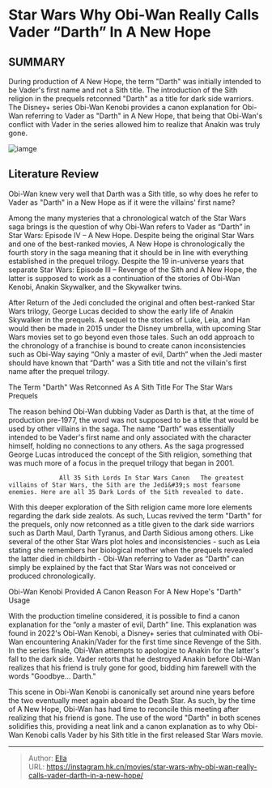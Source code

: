 # Star Wars Why Obi-Wan Really Calls Vader “Darth” In A New Hope


## SUMMARY 



  During production of A New Hope, the term &#34;Darth&#34; was initially intended to be Vader&#39;s first name and not a Sith title.   The introduction of the Sith religion in the prequels retconned &#34;Darth&#34; as a title for dark side warriors.   The Disney&#43; series Obi-Wan Kenobi provides a canon explanation for Obi-Wan referring to Vader as &#34;Darth&#34; in A New Hope, that being that Obi-Wan&#39;s conflict with Vader in the series allowed him to realize that Anakin was truly gone.  

![iamge](https://static1.srcdn.com/wordpress/wp-content/uploads/2022/04/Why-Obi-Wan-Calls-Vader----Darth----In-A-New-Hope.jpg)

## Literature Review

Obi-Wan knew very well that Darth was a Sith title, so why does he refer to Vader as &#34;Darth&#34; in a New Hope as if it were the villains&#39; first name?




Among the many mysteries that a chronological watch of the Star Wars saga brings is the question of why Obi-Wan refers to Vader as “Darth” in Star Wars: Episode IV – A New Hope. Despite being the original Star Wars and one of the best-ranked movies, A New Hope is chronologically the fourth story in the saga meaning that it should be in line with everything established in the prequel trilogy. Despite the 19 in-universe years that separate Star Wars: Episode III – Revenge of the Sith and A New Hope, the latter is supposed to work as a continuation of the stories of Obi-Wan Kenobi, Anakin Skywalker, and the Skywalker twins.




After Return of the Jedi concluded the original and often best-ranked Star Wars trilogy, George Lucas decided to show the early life of Anakin Skywalker in the prequels. A sequel to the stories of Luke, Leia, and Han would then be made in 2015 under the Disney umbrella, with upcoming Star Wars movies set to go beyond even those tales. Such an odd approach to the chronology of a franchise is bound to create canon inconsistencies such as Obi-Way saying “Only a master of evil, Darth” when the Jedi master should have known that “Darth” was a Sith title and not the villain&#39;s first name after the prequel trilogy.


 The Term &#34;Darth&#34; Was Retconned As A Sith Title For The Star Wars Prequels 
          

The reason behind Obi-Wan dubbing Vader as Darth is that, at the time of production pre-1977, the word was not supposed to be a title that would be used by other villains in the saga. The name “Darth” was essentially intended to be Vader&#39;s first name and only associated with the character himself, holding no connections to any others. As the saga progressed George Lucas introduced the concept of the Sith religion, something that was much more of a focus in the prequel trilogy that began in 2001.




                  All 35 Sith Lords In Star Wars Canon   The greatest villains of Star Wars, the Sith are the Jedi&#39;s most fearsome enemies. Here are all 35 Dark Lords of the Sith revealed to date.   

With this deeper exploration of the Sith religion came more lore elements regarding the dark side zealots. As such, Lucas revived the term &#34;Darth&#34; for the prequels, only now retconned as a title given to the dark side warriors such as Darth Maul, Darth Tyranus, and Darth Sidious among others. Like several of the other Star Wars plot holes and inconsistencies - such as Leia stating she remembers her biological mother when the prequels revealed the latter died in childbirth - Obi-Wan referring to Vader as “Darth” can simply be explained by the fact that Star Wars was not conceived or produced chronologically.



 Obi-Wan Kenobi Provided A Canon Reason For A New Hope&#39;s &#34;Darth&#34; Usage 
          




With the production timeline considered, it is possible to find a canon explanation for the “only a master of evil, Darth” line. This explanation was found in 2022&#39;s Obi-Wan Kenobi, a Disney&#43; series that culminated with Obi-Wan encountering Anakin/Vader for the first time since Revenge of the Sith. In the series finale, Obi-Wan attempts to apologize to Anakin for the latter&#39;s fall to the dark side. Vader retorts that he destroyed Anakin before Obi-Wan realizes that his friend is truly gone for good, bidding him farewell with the words &#34;Goodbye... Darth.&#34;

This scene in Obi-Wan Kenobi is canonically set around nine years before the two eventually meet again aboard the Death Star. As such, by the time of A New Hope, Obi-Wan has had time to reconcile this meeting after realizing that his friend is gone. The use of the word &#34;Darth&#34; in both scenes solidifies this, providing a neat link and a canon explanation as to why Obi-Wan Kenobi calls Vader by his Sith title in the first released Star Wars movie.






---

> Author: [Ella](https://instagram.hk.cn/)  
> URL: https://instagram.hk.cn/movies/star-wars-why-obi-wan-really-calls-vader-darth-in-a-new-hope/  

